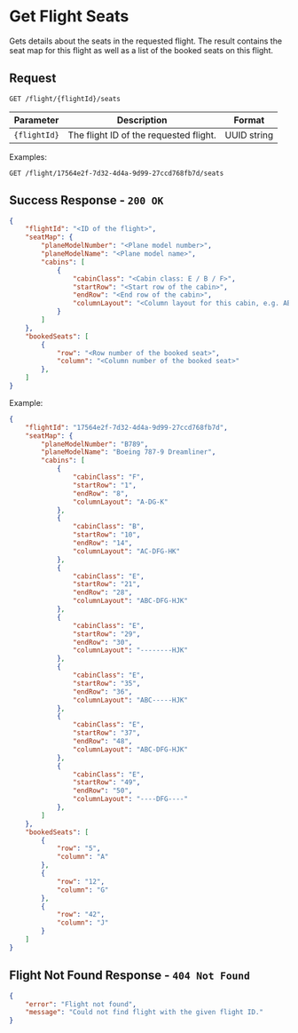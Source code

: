 # Get Flight Seats

Gets details about the seats in the requested flight. The result contains the seat map for this flight as well as a list of the booked seats on this flight.

## Request
```http
GET /flight/{flightId}/seats
```

| Parameter    | Description                            | Format      |
| ------------ | -------------------------------------- | ----------- |
| `{flightId}` | The flight ID of the requested flight. | UUID string |

Examples:
```http
GET /flight/17564e2f-7d32-4d4a-9d99-27ccd768fb7d/seats
```

## Success Response - `200 OK`

```json
{
    "flightId": "<ID of the flight>",
    "seatMap": {
        "planeModelNumber": "<Plane model number>",
        "planeModelName": "<Plane model name>",
        "cabins": [
            {
                "cabinClass": "<Cabin class: E / B / F>",
                "startRow": "<Start row of the cabin>",
                "endRow": "<End row of the cabin>",
                "columnLayout": "<Column layout for this cabin, e.g. ABC-DE-FGH>"
            }
        ]
    },
    "bookedSeats": [
        {
            "row": "<Row number of the booked seat>",
            "column": "<Column number of the booked seat>"
        },
    ]
}
```

Example:
```json
{
    "flightId": "17564e2f-7d32-4d4a-9d99-27ccd768fb7d",
    "seatMap": {
        "planeModelNumber": "B789",
        "planeModelName": "Boeing 787-9 Dreamliner",
        "cabins": [
            {
                "cabinClass": "F",
                "startRow": "1",
                "endRow": "8",
                "columnLayout": "A-DG-K"
            },
            {
                "cabinClass": "B",
                "startRow": "10",
                "endRow": "14",
                "columnLayout": "AC-DFG-HK"
            },
            {
                "cabinClass": "E",
                "startRow": "21",
                "endRow": "28",
                "columnLayout": "ABC-DFG-HJK"
            },
            {
                "cabinClass": "E",
                "startRow": "29",
                "endRow": "30",
                "columnLayout": "--------HJK"
            },
            {
                "cabinClass": "E",
                "startRow": "35",
                "endRow": "36",
                "columnLayout": "ABC-----HJK"
            },
            {
                "cabinClass": "E",
                "startRow": "37",
                "endRow": "48",
                "columnLayout": "ABC-DFG-HJK"
            },
            {
                "cabinClass": "E",
                "startRow": "49",
                "endRow": "50",
                "columnLayout": "----DFG----"
            },
        ]
    },
    "bookedSeats": [
        {
            "row": "5",
            "column": "A"
        },
        {
            "row": "12",
            "column": "G"
        },
        {
            "row": "42",
            "column": "J"
        }
    ]
}
```

## Flight Not Found Response - `404 Not Found`

```json
{
    "error": "Flight not found",
    "message": "Could not find flight with the given flight ID."
}
```
